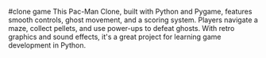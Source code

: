 #clone game
This Pac-Man Clone, built with Python and Pygame, features smooth controls, ghost movement, and a scoring system. Players navigate a maze, collect pellets, and use power-ups to defeat ghosts. With retro graphics and sound effects, it's a great project for learning game development in Python.
